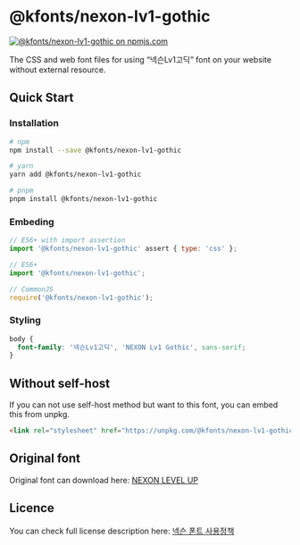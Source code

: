 # @kfonts/nexon-lv1-gothic

[![@kfonts/nexon-lv1-gothic on npmjs.com](https://img.shields.io/npm/v/%40kfonts%2Fnexon-lv1-gothic)](https://www.npmjs.com/package/@kfonts/nexon-lv1-gothic)

The CSS and web font files for using &OpenCurlyDoubleQuote;넥슨Lv1고딕&CloseCurlyDoubleQuote; font on your website without external resource.

## Quick Start

### Installation

```sh
# npm
npm install --save @kfonts/nexon-lv1-gothic

# yarn
yarn add @kfonts/nexon-lv1-gothic

# pnpm
pnpm install @kfonts/nexon-lv1-gothic
```

### Embeding

```js
// ES6+ with import assertion
import '@kfonts/nexon-lv1-gothic' assert { type: 'css' };

// ES6+
import '@kfonts/nexon-lv1-gothic';

// CommonJS
require('@kfonts/nexon-lv1-gothic');
```

### Styling

```css
body {
  font-family: '넥슨Lv1고딕', 'NEXON Lv1 Gothic', sans-serif;
}
```

## Without self-host

If you can not use self-host method but want to this font, you can embed this from unpkg.

```html
<link rel="stylesheet" href="https://unpkg.com/@kfonts/nexon-lv1-gothic/index.css" />
```

## Original font

Original font can download here: [NEXON LEVEL UP](https://levelup.nexon.com/index.html)

## Licence

You can check full license description here: [넥슨 폰트 사용정책](https://levelup.nexon.com/index.html#policy)
